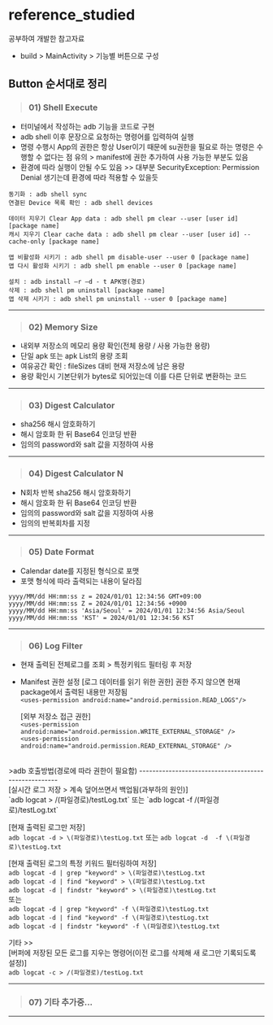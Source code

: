# reference_studied
공부하여 개발한 참고자료
 - build > MainActivity > 기능별 버튼으로 구성

## Button 순서대로 정리
>### 01) Shell Execute
 - 터미널에서 작성하는 adb 기능을 코드로 구현
 - adb shell 이후 문장으로 요청하는 명령어를 입력하여 실행
 - 명령 수행시 App의 권한은 항상 User이기 때문에 su권한을 필요로 하는 명령은 수행할 수 없다는 점 유의 > manifest에 권한 추가하여 사용 가능한 부분도 있음
 - 환경에 따라 실행이 안될 수도 있음 >> 대부분 SecurityException: Permission Denial 생기는데 환경에 따라 적용할 수 있을듯

`동기화 : adb shell sync`<br>
`연결된 Device 목록 확인 : adb shell devices`

`데이터 지우기 Clear App data : adb shell pm clear --user [user id] [package name]` <br>
`캐시 지우기 Clear cache data : adb shell pm clear --user [user id] --cache-only [package name]`

`앱 비활성화 시키기 : adb shell pm disable-user --user 0 [package name]` <br>
`앱 다시 활성화 시키기 : adb shell pm enable --user 0 [package name]` <br>

`설치 : adb install –r –d - t APK명(경로)` <br>
`삭제 : adb shell pm uninstall [package name]` <br>
`앱 삭제 시키기 : adb shell pm uninstall --user 0 [package name]`

***

>### 02) Memory Size
 - 내외부 저장소의 메모리 용량 확인(전체 용량 / 사용 가능한 용량)
 - 단일 apk 또는 apk List의 용량 조회
 - 여유공간 확인 : fileSizes 대비 현재 저장소에 남은 용량
 - 용량 확인시 기본단위가 bytes로 되어있는데 이를 다른 단위로 변환하는 코드

***

>### 03) Digest Calculator
 - sha256 해시 암호화하기
 - 해시 암호화 한 뒤 Base64 인코딩 반환
 - 임의의 password와 salt 값을 지정하여 사용

***

>### 04) Digest Calculator N
 - N회차 반복 sha256 해시 암호화하기
 - 해시 암호화 한 뒤 Base64 인코딩 반환
 - 임의의 password와 salt 값을 지정하여 사용
 - 임의의 반복회차를 지정

***

>### 05) Date Format
 - Calendar date를 지정된 형식으로 포맷
 - 포맷 형식에 따라 출력되는 내용이 달라짐

`yyyy/MM/dd HH:mm:ss z = 2024/01/01 12:34:56 GMT+09:00` <br>
`yyyy/MM/dd HH:mm:ss Z = 2024/01/01 12:34:56 +0900` <br>
`yyyy/MM/dd HH:mm:ss 'Asia/Seoul' = 2024/01/01 12:34:56 Asia/Seoul` <br>
`yyyy/MM/dd HH:mm:ss 'KST' = 2024/01/01 12:34:56 KST`

***

>### 06) Log Filter
 - 현재 출력된 전체로그를 조회 > 특정키워드 필터링 후 저장

 - Manifest 권한 설정
   [로그 데이터를 읽기 위한 권한] 권한 주지 않으면 현재 package에서 출력된 내용만 저장됨<br>
   `<uses-permission android:name="android.permission.READ_LOGS"/>`
 
   [외부 저장소 접근 권한]<br>
   `<uses-permission android:name="android.permission.WRITE_EXTERNAL_STORAGE" />`<br>
   `<uses-permission android:name="android.permission.READ_EXTERNAL_STORAGE" />`
<br>
>adb 호출방법(경로에 따라 권한이 필요함) -----------------------------------------------------<br>
 [실시간 로그 저장 > 계속 덮어쓰면서 백업됨(과부하의 원인)]<br>
 `adb logcat > /(파일경로)/testLog.txt` 또는 `adb logcat -f /(파일경로)/testLog.txt`<br>

 [현재 출력된 로그만 저장]<br>
 `adb logcat -d > \(파일경로)\testLog.txt` 또는 `adb logcat -d  -f \(파일경로)\testLog.txt`

 [현재 출력된 로그의 특정 키워드 필터링하여 저장]<br>
 `adb logcat -d | grep "keyword" > \(파일경로)\testLog.txt`<br>
 `adb logcat -d | find "keyword" > \(파일경로)\testLog.txt`<br>
 `adb logcat -d | findstr "keyword" > \(파일경로)\testLog.txt`<br>
 또는<br>
 `adb logcat -d | grep "keyword" -f \(파일경로)\testLog.txt`<br>
 `adb logcat -d | find "keyword" -f \(파일경로)\testLog.txt`<br>
 `adb logcat -d | findstr "keyword" -f \(파일경로)\testLog.txt`

 기타 >><br>
 [버퍼에 저장된 모든 로그를 지우는 명령어(이전 로그를 삭제해 새 로그만 기록되도록 설정)]<br>
 `adb logcat -c > /(파일경로)/testLog.txt`
   
***

>### 07) 기타 추가중...

***

